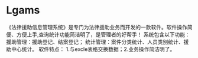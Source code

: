 # Lgams
 《法律援助信息管理系统》是专门为法律援助业务而开发的一款软件。软件操作简便、方便上手,查询统计功能简洁明了，是管理者的好帮手！ 系统包含以下功能： 援助管理：援助登记、结案登记； 统计管理：案件分类统计、人员类别统计、援助中心统计。 软件特点： 1.与excle表格交换数据；2.业务操作简洁明了。
